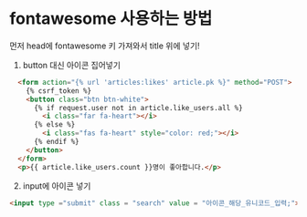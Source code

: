 # fontawesome 사용하는 방법

먼저 head에 fontawesome 키 가져와서 title 위에 넣기!

1. button 대신 아이콘 집어넣기

```html
  <form action="{% url 'articles:likes' article.pk %}" method="POST">
    {% csrf_token %}
    <button class="btn btn-white">
      {% if request.user not in article.like_users.all %}
        <i class="far fa-heart"></i>
      {% else %}
        <i class="fas fa-heart" style="color: red;"></i>
      {% endif %}
    </button>
  </form>
  <p>{{ article.like_users.count }}명이 좋아합니다.</p>

```



2. input에 아이콘 넣기

```html
<input type ="submit" class = "search" value = "아이콘_해당_유니코드_입력;"></input>
```

